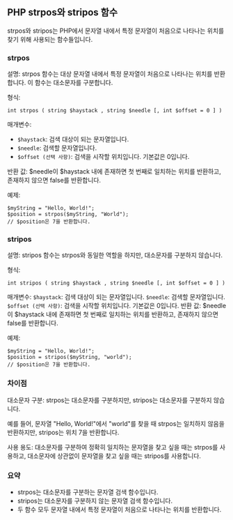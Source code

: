 ## PHP strpos와 stripos 함수
strpos와 stripos는 PHP에서 문자열 내에서 특정 문자열이 처음으로 나타나는 위치를 찾기 위해 사용되는 함수들입니다.

### strpos
설명: strpos 함수는 대상 문자열 내에서 특정 문자열이 처음으로 나타나는 위치를 반환합니다. 이 함수는 대소문자를 구분합니다.

형식:
```
int strpos ( string $haystack , string $needle [, int $offset = 0 ] )
```
매개변수:
- `$haystack`: 검색 대상이 되는 문자열입니다.
- `$needle`: 검색할 문자열입니다.
- `$offset (선택 사항)`: 검색을 시작할 위치입니다. 기본값은 0입니다.

반환 값: $needle이 $haystack 내에 존재하면 첫 번째로 일치하는 위치를 반환하고, 존재하지 않으면 false를 반환합니다.

예제:
```
$myString = "Hello, World!";
$position = strpos($myString, "World");
// $position은 7을 반환합니다.
```

### stripos
설명: stripos 함수는 strpos와 동일한 역할을 하지만, 대소문자를 구분하지 않습니다.

형식:
```
int stripos ( string $haystack , string $needle [, int $offset = 0 ] )
```
매개변수:
`$haystack`: 검색 대상이 되는 문자열입니다.
`$needle`: 검색할 문자열입니다.
`$offset (선택 사항)`: 검색을 시작할 위치입니다. 기본값은 0입니다.
반환 값: $needle이 $haystack 내에 존재하면 첫 번째로 일치하는 위치를 반환하고, 존재하지 않으면 false를 반환합니다.

예제:
```
$myString = "Hello, World!";
$position = stripos($myString, "world");
// $position은 7을 반환합니다.
```

### 차이점
대소문자 구분: strpos는 대소문자를 구분하지만, stripos는 대소문자를 구분하지 않습니다.

예를 들어, 문자열 "Hello, World!"에서 "world"를 찾을 때 strpos는 일치하지 않음을 반환하지만, stripos는 위치 7을 반환합니다.

사용 용도: 대소문자를 구분하여 정확히 일치하는 문자열을 찾고 싶을 때는 strpos를 사용하고, 대소문자에 상관없이 문자열을 찾고 싶을 때는 stripos를 사용합니다.

### 요약
- strpos는 대소문자를 구분하는 문자열 검색 함수입니다.
- stripos는 대소문자를 구분하지 않는 문자열 검색 함수입니다.
- 두 함수 모두 문자열 내에서 특정 문자열이 처음으로 나타나는 위치를 반환합니다.
